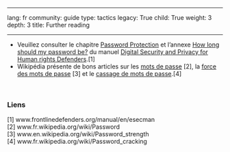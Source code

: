 

---

lang: fr
community: guide
type: tactics
legacy: True
child: True
weight: 3
depth: 3
title: Further reading

---

<ul>
	<li>Veuillez consulter le chapitre <a href="http://www.frontlinedefenders.org/manual/en/esecman/chapter2_2.html" target="_blank" title="Password Protection">Password Protection</a> et l’annexe <a href="http://www.frontlinedefenders.org/manual/en/esecman/appendix_d.html" target="_blank" title="How long should my password be?">How long should my password be?</a> du manuel <a href="http://www.frontlinedefenders.org/manual/en/esecman" target="_blank" title="Digital Security and Privacy for Human Rights Defenders">Digital Security and Privacy for Human rights Defenders</a>.[1]</li>
	<li>Wikipédia présente de bons articles sur les <a href="http://fr.wikipedia.org/wiki/Password" target="_blank" title="Passwords">mots de passe</a>&nbsp;[2], la <a href="http://en.wikipedia.org/wiki/Password_strength" target="_blank" title="Guidelines for password strength">force des mots de passe</a>&nbsp;[3] et le <a href="http://fr.wikipedia.org/wiki/Password_cracking" target="_blank" title="Password cracking">cassage de mots de passe</a>.[4]</li>
</ul>

<p>&nbsp;</p>

<h3>Liens</h3>

<p>[1] www.frontlinedefenders.org/manual/en/esecman<br />
[2] www.fr.wikipedia.org/wiki/Password<br />
[3] www.en.wikipedia.org/wiki/Password_strength<br />
[4] www.fr.wikipedia.org/wiki/Password_cracking</p>

<p>&nbsp;</p>


